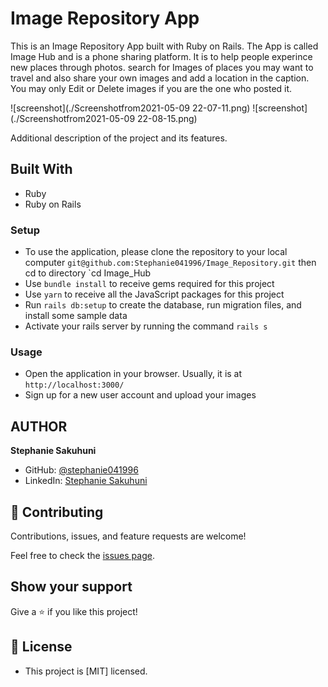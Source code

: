 # Image Repository App

This is an Image Repository App built with Ruby on Rails. The App is called Image Hub and is a phone sharing platform. It is to help people experince new places through photos. search for Images of places you may want to travel and also share your own images and add a location in the caption.
You may only Edit or Delete images if you are the one who posted it.


![screenshot](./Screenshotfrom2021-05-09 22-07-11.png)
![screenshot](./Screenshotfrom2021-05-09 22-08-15.png)

Additional description of the project and its features.

## Built With

- Ruby
- Ruby on Rails

### Setup

- To use the application, please clone the repository to your local computer `git@github.com:Stephanie041996/Image_Repository.git` then cd to directory `cd Image_Hub
- Use `bundle install` to receive gems required for this project
- Use `yarn` to receive all the JavaScript packages for this project
- Run `rails db:setup` to create the database, run migration files, and install some sample data
- Activate your rails server by running the command `rails s`

### Usage
- Open the application in your browser. Usually, it is at `http://localhost:3000/`
- Sign up for a new user account and upload your images


## AUTHOR
**Stephanie Sakuhuni**

- GitHub: [@stephanie041996](https://github.com/Stephanie041996)
- LinkedIn: [Stephanie Sakuhuni](www.linkedin.com/in/stephanie-michelle-sakuhuni) 



## 🤝 Contributing

Contributions, issues, and feature requests are welcome!

Feel free to check the [issues page](https://github.com/Stephanie041996/Image_Repository/issues).

## Show your support

Give a ⭐️ if you like this project!

## 📝 License

- This project is [MIT] licensed.

